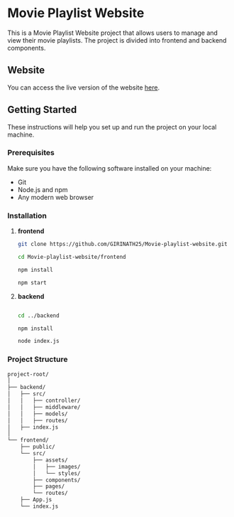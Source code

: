 # Movie Playlist Website

This is a Movie Playlist Website project that allows users to manage and view their movie playlists. The project is divided into frontend and backend components.

## Website

You can access the live version of the website [here](https://movie-playlist-tapeit.vercel.app/).

## Getting Started

These instructions will help you set up and run the project on your local machine.

### Prerequisites

Make sure you have the following software installed on your machine:

- Git
- Node.js and npm
- Any modern web browser

### Installation

1. **frontend**

   ```sh
   git clone https://github.com/GIRINATH25/Movie-playlist-website.git

   cd Movie-playlist-website/frontend

   npm install

   npm start
   ```
2. **backend**

   ```sh
   
   cd ../backend

   npm install

   node index.js

### Project Structure

```bash
project-root/
│
├── backend/
│   ├── src/
│   │   ├── controller/
│   │   ├── middleware/
│   │   ├── models/
│   │   ├── routes/
│   ├── index.js
│
└── frontend/
    ├── public/
    └── src/
        ├── assets/
        │   ├── images/
        │   └── styles/
        ├── components/
        ├── pages/
        └── routes/
    ├── App.js
    └── index.js

```

